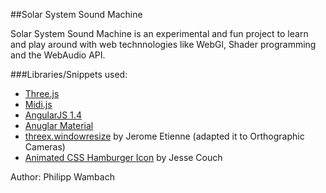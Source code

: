 ##Solar System Sound Machine


Solar System Sound Machine is an experimental and fun project to learn and play around with web technnologies like WebGl, Shader programming and the WebAudio API.

###Libraries/Snippets used:

- [Three.js](http://threejs.org/)
- [Midi.js](http://mudcu.be/midi-js/)
- [AngularJS 1.4](https://angularjs.org/)
- [Anuglar Material](https://material.angularjs.org)
- [threex.windowresize](https://github.com/jeromeetienne/threex.windowresize) by Jerome Etienne (adapted it to Orthographic Cameras) 
- [Animated CSS Hamburger Icon](http://codepen.io/designcouch/pen/Atyop) by Jesse Couch

Author: Philipp Wambach
